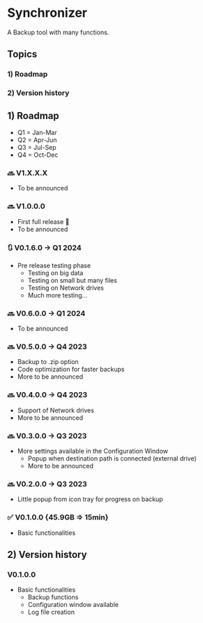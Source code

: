 # Synchronizer
A Backup tool with many functions.
## Topics
### 1) Roadmap
### 2) Version history

## 1) Roadmap
- Q1 = Jan-Mar
- Q2 = Apr-Jun
- Q3 = Jul-Sep
- Q4 = Oct-Dec

### 🔜 V1.X.X.X
- To be announced

### 🔜 V1.0.0.0 
- First full release 🥳
- To be announced

### 🔃 V0.1.6.0 -> Q1 2024
- Pre release testing phase
  - Testing on big data
  - Testing on small but many files
  - Testing on Network drives
  - Much more testing...

### 🔜 V0.6.0.0 -> Q1 2024
- To be announced

### 🔜 V0.5.0.0 -> Q4 2023
- Backup to .zip option
- Code optimization for faster backups
- More to be announced

### 🔜 V0.4.0.0 -> Q4 2023
- Support of Network drives
- More to be announced

### 🔜 V0.3.0.0 -> Q3 2023
- More settings available in the Configuration Window
  - Popup when destination path is connected (external drive)
  - More to be announced

### 🔜 V0.2.0.0 -> Q3 2023
- Little popup from icon tray for progress on backup

### ✅ V0.1.0.0 {45.9GB => 15min}
- Basic functionalities

 ## 2) Version history
 ### V0.1.0.0
 - Basic functionalities
   - Backup functions
   - Configuration window available
   - Log file creation
